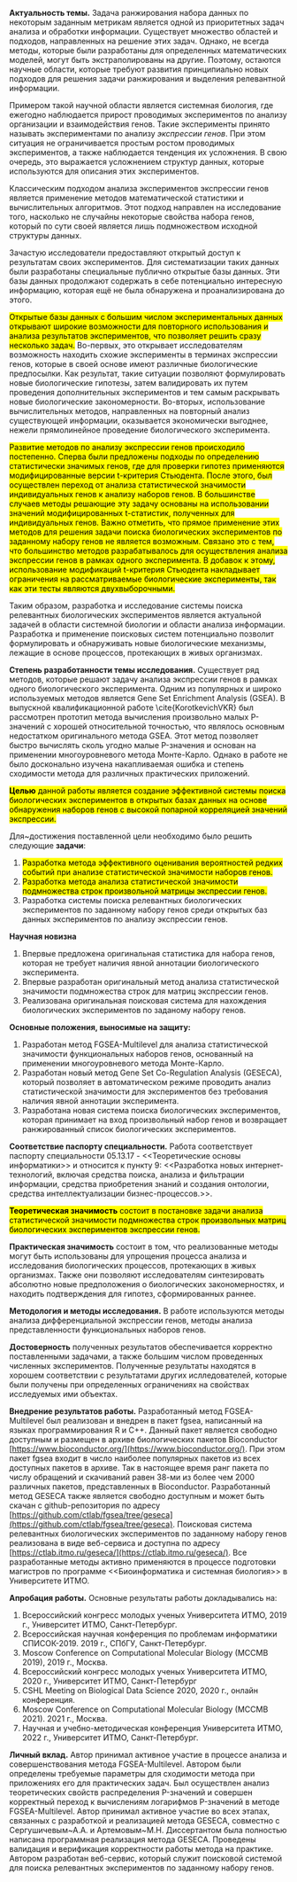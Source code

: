 
**Актуальность темы.** Задача ранжирования набора данных по некоторым заданным метрикам является одной из приоритетных задач анализа и обработки информации.
Существует множество областей и подходов, направленных на решение этих задач.
Однако, не всегда методы, которые были разработаны для определенных математических моделей, могут быть экстраполированы на другие.
Поэтому, остаются научные области, которые требуют развития принципиально новых подходов для решения задачи ранжирования и выделения релевантной информации.

Примером такой научной области является системная биология, где ежегодно наблюдается прирост проводимых экспериментов по анализу организации и взаимодействия генов.
Такие эксперименты принято называть экспериментами по анализу *экспрессии генов*.
При этом ситуация не ограничивается простым ростом проводимых экспериментов, а также наблюдается тенденция их усложнения.
В свою очередь, это выражается усложнением структур данных, которые используются для описания этих экспериментов.

Классическим подходом анализа экспериментов экспрессии генов является применение методов математической статистики и вычислительных алгоритмов.
Этот подход направлен на исследование того, насколько не случайны некоторые свойства набора генов, который по сути своей является лишь подмножеством исходной структуры данных.


Зачастую исследователи предоставляют открытый доступ к результатам своих экспериментов.
Для систематизации таких данных были разработаны специальные публично открытые базы данных.
Эти базы данных продолжают содержать в себе потенциально интересную информацию, которая ещё не была обнаружена и проанализирована до этого.

<mark>Открытые базы данных с большим числом экспериментальных данных открывают широкие возможности для повторного использования и анализа результатов экспериментов, что позволяет решить сразу несколько задач.</mark>
Во-первых, это открывает исследователям возможность находить схожие эксперименты в терминах экспрессии генов, которые в своей основе имеют различные биологические предпосылки.
Как результат, такие ситуации позволяют формулировать новые биологические гипотезы, затем валидировать их путем проведения дополнительных экспериментов и тем самым раскрывать новые биологические закономерности.
Во-вторых, использование вычислительных методов, направленных на повторный анализ существующей информации, оказывается экономически выгоднее, нежели прямолинейное проведение биологического эксперимента.

<mark>Развитие методов по анализу экспрессии генов происходило постепенно.
Сперва были предложены подходы по определению статистически значимых генов, где для проверки гипотез применяются модифицированные версии t-критерия Стьюдента.
После этого, был осуществлен переход от анализа статистической значимости индивидуальных генов к анализу наборов генов.
В большинстве случаев методы решающие эту задачу основаны на использовании значений модифицированных t-статистик, полученных для индивидуальных генов.
Важно отметить, что прямое применение этих методов для решения задачи поиска биологических экспериментов по заданному набору генов не является возможным.
Связано это с тем, что большинство методов разрабатывалось для осуществления анализа экспрессии генов в рамках одного эксперимента.
В добавок к этому, использование модификаций t-критерия Стьюдента накладывает ограничения на рассматриваемые биологические эксперименты, так как эти тесты являются двухвыборочными.</mark>

Таким образом, разработка и исследование системы поиска релевантных биологических экспериментов является актуальной задачей в области системной биологии и области анализа информации. 
Разработка и применение поисковых систем потенциально позволит формулировать и обнаруживать новые биологические механизмы, лежащие в основе процессов, протекающих в живых организмах.

<!-- {\progress} -->
**Степень разработанности темы исследования.** Существует ряд методов, которые решают задачу анализа экспрессии генов в рамках одного биологического эксперимента.
Одним из популярных и широко используемых методов является Gene Set Enrichment Analysis (GSEA).
В выпускной квалификационной работе \cite{KorotkevichVKR} был рассмотрен прототип метода вычисления произвольно малых P-значений с хорошей относительной точностью, что являлось основным недостатком оригинального метода GSEA.
Этот метод позволяет быстро вычислять сколь угодно малые P-значения и основан на применении многоуровневого метода Монте-Карло.
Однако в работе не было досконально изучена накапливаемая ошибка и степень сходимости метода для различных практических приложений.

<mark> **Целью** данной работы является создание эффективной системы поиска биологических экспериментов в открытых базах данных на основе обнаружения наборов генов с высокой попарной корреляцией значений экспрессии.</mark>

Для~достижения поставленной цели необходимо было решить следующие **задачи**:
1. <mark>Разработка метода эффективного оценивания вероятностей редких событий при анализе статистической значимости наборов генов. </mark>
2. <mark>Разработка метода анализа статистической значимости подмножества строк произвольной матрицы экспрессии генов. </mark>
3. Разработка системы поиска релевантных биологических экспериментов по заданному набору генов среди открытых баз данных экспериментов по анализу экспрессии генов.


**Научная новизна**
1. Впервые предложена оригинальная статистика для набора генов, которая не требует наличия явной аннотации биологического эксперимента.
2. Впервые разработан оригинальный метод анализа статистической значимости  подмножества строк для матриц экспрессии генов.
3. Реализована оригинальная поисковая система для нахождения биологических экспериментов по заданому набору генов.

**Основные положения, выносимые на защиту:**
1. Разработан метод FGSEA-Multilevel для анализа статистической значимости функциональных наборов генов, основанный на применении многоуровневого метода Монте-Карло.
2. Разработан новый метод Gene Set Co-Regulation Analysis (GESECA), который позволяет в автоматическом режиме проводить анализ статистической значимости для экспериментов без требования наличия явной аннотации эксперимента.
3. Разработана новая система поиска биологических экспериментов, которая принимает на вход произвольный набор генов и возвращает ранжированный список биологических экспериментов.


**Соответствие паспорту специальности.** Работа соответствует паспорту специальности 05.13.17 - <<Теоретические основы информатики>> и относится к пункту 9: <<Разработка новых интернет-технологий, включая средства поиска, анализа и фильтрации информации, средства приобретения знаний и создания онтологии, средства интеллектуализации бизнес-процессов.>>.

<mark>**Теоретическая значимость** состоит в постановке задачи анализа статистической значимости подмножества строк произвольных матриц биологических экспериментов экспрессии генов.</mark>

**Практическая значимость** состоит в том, что реализованные методы могут быть использованы для упрощения процесса анализа и исследования биологических процессов, протекающих в живых организмах. 
Также они позволяют исследователям синтезировать абсолютно новые предположения о биологических закономерностях, и находить подтверждения для гипотез, сформированных раннее. 

**Методология и методы исследования.** В работе используются методы анализа дифференциальной экспрессии генов, методы анализа представленности функциональных наборов генов.


**Достоверность** полученных результатов обеспечивается корректно поставленными задачами, а также большим числом проведенных численных экспериментов.
Полученные результаты находятся в хорошем соответствии с результатами других ислледователей, которые были получены при определенных ограничениях на свойствах исследуемых ими объектах.

**Внедрение результатов работы.** Разработанный метод FGSEA-Multilevel был реализован и внедрен в пакет fgsea, написанный на языках программирования R и C++. 
Данный пакет является свободно доступным и размещен в архиве биологических пакетов Bioconductor [https://www.bioconductor.org/](https://www.bioconductor.org/).
При этом пакет fgsea входит в число наиболее популярных пакетов из всех доступных пакетов в архиве.
Так в настоящее время ранг пакета по числу обращений и скачиваний равен 38-ми из более чем 2000 различных пакетов, представленных в Bioconductor.
Разработанный метод GESECA также является свободно доступным и может быть скачан с github-репозитория по адресу [https://github.com/ctlab/fgsea/tree/geseca](https://github.com/ctlab/fgsea/tree/geseca). Поисковая система релевантных биологических экспериментов по заданному набору генов реализована в виде веб-сервиса и доступна по адресу [https://ctlab.itmo.ru/geseca/](https://ctlab.itmo.ru/geseca/). Все разработанные методы активно применяются в процессе подготовки магистров по программе <<Биоинформатика и системная биология>> в Университете ИТМО.


**Апробация работы.** Основные результаты работы докладывались на:
1. Всероссийский конгресс молодых ученых Университета ИТМО, 2019 г., Университет ИТМО, Санкт-Петербург.
2. Всероссийская научная конференция по проблемам информатики СПИСОК-2019. 2019 г., СПбГУ, Санкт-Петербург.
3. Moscow Conference on Computational Molecular Biology (MCCMB 2019), 2019 г., Москва.
4. Всероссийский конгресс молодых ученых Университета ИТМО, 2020 г., Университет ИТМО, Санкт-Петербург
5. CSHL Meeting on Biological Data Science 2020,  2020 г., онлайн конференция.
6. Moscow Conference on Computational Molecular Biology (MCCMB 2021). 2021 г., Москва.
7. Научная и учебно-методическая конференция Университета ИТМО, 2022 г., Университет ИТМО, Санкт-Петербург.

**Личный вклад.** Автор принимал активное участие в процессе анализа и совершенствования метода FGSEA-Multilevel. 
Автором были определены требуемые параметры для сходимости метода при приложениях его для практических задач. 
Был осуществлен анализ теоретических свойств распределения P-значений и совершен корректный переход к вычислениям логарифмов P-значений в методе FGSEA-Multilevel.
Автор принимал активное участие во всех этапах, связанных с разработкой и реализацией метода GESECA, совместно с Сергушичевым~А.А. и Артемовым~М.Н.
Диссертантом была полностью написана программная реализация метода GESECA.
Проведены валидация и верификация корректности работы метода на практике.
Автором разработан веб-сервис, который служит поисковой системой для поиска релевантных экспериментов по заданному набору генов.